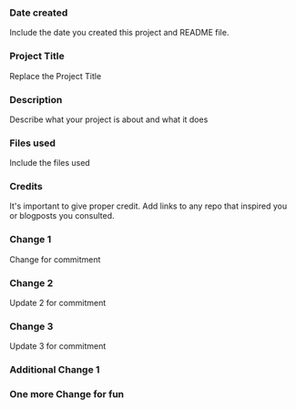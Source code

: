 ### Date created
Include the date you created this project and README file.

### Project Title
Replace the Project Title

### Description
Describe what your project is about and what it does

### Files used
Include the files used

### Credits
It's important to give proper credit. Add links to any repo that inspired you or blogposts you consulted.

### Change 1 
Change for commitment 

### Change 2
Update 2 for commitment 

### Change 3
Update 3 for commitment 

### Additional Change 1

### One more Change for fun
